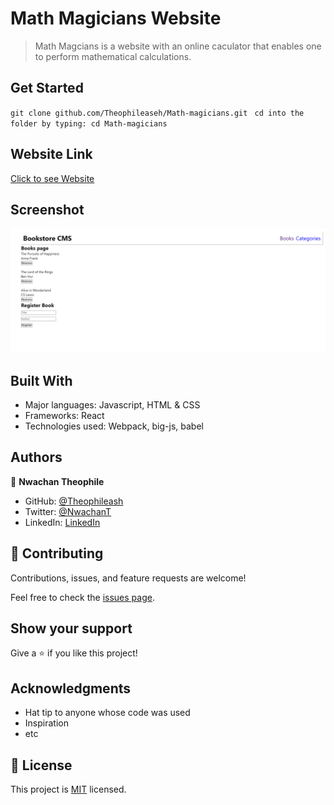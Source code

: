 
# Math Magicians Website

> Math Magcians is a website with an online caculator that enables one to perform mathematical calculations.

## Get Started

  `` git clone github.com/Theophileaseh/Math-magicians.git ``
 ``  cd into the folder by typing: cd Math-magicians ``

## Website Link

[Click to see Website](math-magicians-apps.netlify.app/)

## Screenshot

![Screenshot](./screenshot.png)

## Built With

- Major languages: Javascript, HTML & CSS
- Frameworks: React
- Technologies used: Webpack, big-js, babel

## Authors
👤 **Nwachan Theophile**

- GitHub: [@Theophileash](https://github.com/Theophileaseh)
- Twitter: [@NwachanT](https://twitter.com/NwachanT)
- LinkedIn: [LinkedIn](https://linkedin.com/in/nwachan-theophile-342274172)



## 🤝 Contributing

Contributions, issues, and feature requests are welcome!

Feel free to check the [issues page](../../issues/).

## Show your support

Give a ⭐️ if you like this project!

## Acknowledgments

- Hat tip to anyone whose code was used
- Inspiration
- etc

## 📝 License

This project is [MIT](./MIT.md) licensed.
